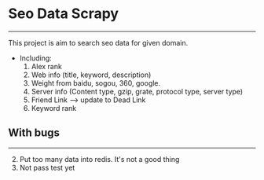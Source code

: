 # Seo Data Scrapy
---
This project is aim to search seo data for given domain.
* Including:
    1. Alex rank
    2. Web info (title, keyword, description)
    3. Weight from baidu, sogou, 360, google.
    4. Server info (Content type, gzip, grate, protocol type, server type)
    5. Friend Link --> update to Dead Link
    6. Keyword rank


## With bugs
---
2. Put too many data into redis. It's not a good thing
3. Not pass test yet